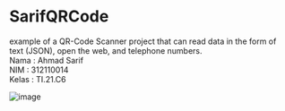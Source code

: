 # SarifQRCode
example of a QR-Code Scanner project that can read data in the form of text (JSON), open the web, and telephone numbers.
<br> Nama : Ahmad Sarif
<br> NIM : 312110014
<br> Kelas : TI.21.C6

![image](https://user-images.githubusercontent.com/116194736/210040653-51240019-bc15-46da-9f29-91a5a53c3999.png)
